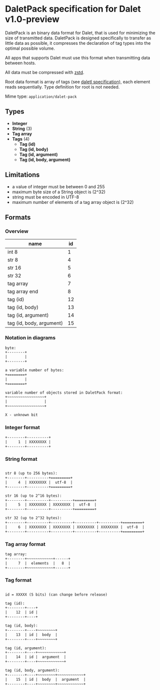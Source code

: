 # DaletPack specification for Dalet v1.0-preview

DaletPack is an binary data format for Dalet, that is used for minimizing the size of transmitted data. DaletPack is designed specifically to transfer as little data as possible, it compresses the declaration of tag types into the optimal possible volume.

All apps that supports Dalet must use this format when transmitting data between hosts.

All data must be compressed with [zstd](https://datatracker.ietf.org/doc/html/rfc8878).

Root data format is array of tags (see [daletl specification](./daletl.md)), each element reads sequentially. Type definition for root is not needed.

Mime type: `application/dalet-pack`

## Types

- **Integer**
- **String** (3)
- **Tag array**
- **Tags** (4)
  - **Tag (id)**
  - **Tag (id, body)**
  - **Tag (id, argument)**
  - **Tag (id, body, argument)**

## Limitations

- a value of integer must be between 0 and 255
- maximum byte size of a String object is (2^32)
- string must be encoded in UTF-8
- maximum number of elements of a tag array object is (2^32)

## Formats

### Overview

| name                     | id  |
| ------------------------ | --- |
| int 8                    | 1   |
| str 8                    | 4   |
| str 16                   | 5   |
| str 32                   | 6   |
| tag array                | 7   |
| tag array end            | 8   |
| tag (id)                 | 12  |
| tag (id, body)           | 13  |
| tag (id, argument)       | 14  |
| tag (id, body, argument) | 15  |

### Notation in diagrams

```txt
byte:
+--------+
|        |
+--------+

a variable number of bytes:
+========+
|        |
+========+

variable number of objects stored in DaletPack format:
+~~~~~~~~~~~~~~~~~+
|                 |
+~~~~~~~~~~~~~~~~~+

X - unknown bit
```

### Integer format

```txt
+--------+----------+
|     1  | XXXXXXXX |
+--------+----------+
```

### String format

```txt

str 8 (up to 256 bytes):
+--------+----------+=========+
|     4  | XXXXXXXX |  utf-8  |
+--------+----------+=========+

str 16 (up to 2^16 bytes):
+--------+----------+----------+=========+
|     5  | XXXXXXXX | XXXXXXXX |  utf-8  |
+--------+----------+----------+=========+

str 32 (up to 2^32 bytes):
+--------+----------+----------+----------+----------+=========+
|     6  | XXXXXXXX | XXXXXXXX | XXXXXXXX | XXXXXXXX |  utf-8  |
+--------+----------+----------+----------+----------+=========+
```

### Tag array format

```txt
tag array:
+--------+~~~~~~~~~~~~+------+
|     7  |  elements  |   8  |
+--------+~~~~~~~~~~~~+------+
```

### Tag format

```txt

id = XXXXX (5 bits) (can change before release)

tag (id):
+--------+----+
|    12  | id |
+--------+----+

tag (id, body):
+--------+----+~~~~~~~~+
|    13  | id |  body  |
+--------+----+~~~~~~~~+

tag (id, argument):
+--------+----+~~~~~~~~~~~~+
|    14  | id |  argument  |
+--------+----+~~~~~~~~~~~~+

tag (id, body, argument):
+--------+----+~~~~~~~~+~~~~~~~~~~~~+
|    15  | id |  body  |  argument  |
+--------+----+~~~~~~~~+~~~~~~~~~~~~+
```
